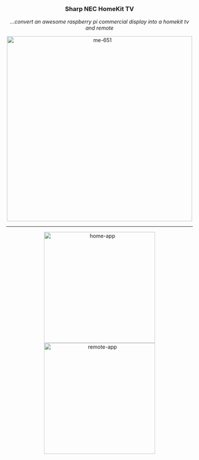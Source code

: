 <div align="center">

### **Sharp NEC HomeKit TV** <!-- omit in toc -->

_...convert an awesome raspberry pi commercial display into a homekit tv and remote_

<img src="https://github.com/ground7/sharp-nec-homekit-tv/assets/19885992/98074409-9660-42d8-ad4f-5d5ea6468521)" alt="me-651" width="500"/>

</div>

---

<div align="center">

<img src="https://github.com/ground7/sharp-nec-homekit-tv/assets/19885992/f941195f-2575-4a18-8d3a-374a7c56ebcb" alt="home-app" width="300"/>
<img src="https://github.com/ground7/sharp-nec-homekit-tv/assets/19885992/3c040d48-43fb-4258-a4ce-bed68a4c7a3e" alt="remote-app" width="300"/>

</div>
